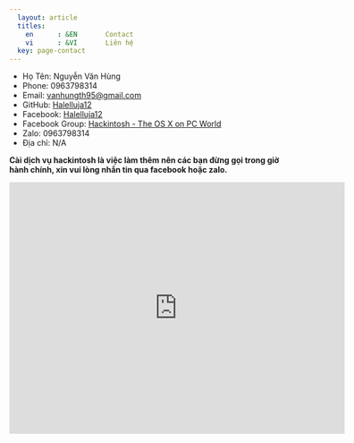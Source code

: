 ```yaml
---
  layout: article
  titles:
    en      : &EN       Contact
    vi      : &VI       Liên hệ
  key: page-contact
---
```


- Họ Tên: Nguyễn Văn Hùng
- Phone: 0963798314
- Email: vanhungth95@gmail.com
- GitHub: [Halelluja12](https://github.com/Halelluja12)
- Facebook: [Halelluja12](https://www.facebook.com/harrynguyenth)
- Facebook Group: [Hackintosh - The OS X on PC World](https://www.facebook.com/groups/hackintoshPC/)
- Zalo: 0963798314
- Địa chỉ: N/A

__Cài dịch vụ hackintosh là việc làm thêm nên các bạn đừng gọi trong giờ hành chính, xin vui lòng nhắn tin qua facebook hoặc zalo.__

<iframe src="https://www.google.com/maps/embed?pb=!1m14!1m8!1m3!1d6962.962574036878!2d106.80918122071476!3d10.87359185230858!3m2!1i1024!2i768!4f13.1!3m3!1m2!1s0x0%3A0xb695beefeeb99c1b!2zVHLhuqFtIE7huqFwIENORyDEkOG6oWkgSOG7jWMgUXXhu5FjIEdpYSAtIENUWSBDUCBLRCBLaMOtIE1p4buBbiBOYW0!5e0!3m2!1svi!2s!4v1555148745700!5m2!1svi!2s" width="600" height="450" frameborder="0" style="border:0" allowfullscreen></iframe>

